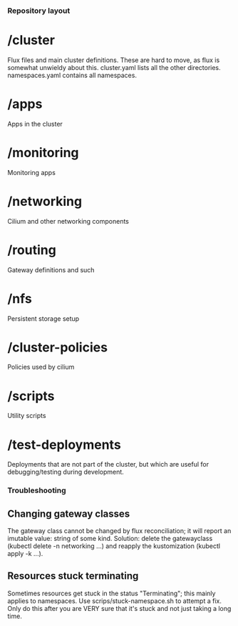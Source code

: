 ### Repository layout

# /cluster
Flux files and main cluster definitions. These are hard to move, as flux is somewhat unwieldy about this. cluster.yaml lists all the other directories. namespaces.yaml contains all namespaces.
# /apps
Apps in the cluster
# /monitoring
Monitoring apps
# /networking
Cilium and other networking components
# /routing
Gateway definitions and such
# /nfs
Persistent storage setup
# /cluster-policies
Policies used by cilium
# /scripts
Utility scripts
# /test-deployments
Deployments that are not part of the cluster, but which are useful for debugging/testing during development.

### Troubleshooting

## Changing gateway classes
The gateway class cannot be changed by flux reconciliation; it will report an imutable value: string of some kind. 
Solution: delete the gatewayclass (kubectl delete -n networking ...) and reapply the kustomization (kubectl apply -k ...).

## Resources stuck terminating
Sometimes resources get stuck in the status "Terminating"; this mainly applies to namespaces. Use scrips/stuck-namespace.sh to attempt a fix. Only do this after you are VERY sure that it's stuck and not just taking a long time.